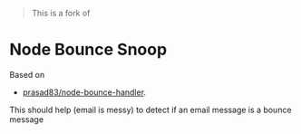 > This is a fork of 

# Node Bounce Snoop

Based on 
  - [prasad83/node-bounce-handler](https://github.com/prasad83/node-bounce-handler).
 
This should help (email is messy) to detect if an email message is a bounce message

